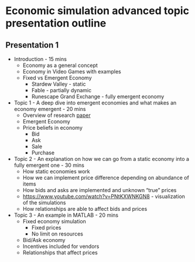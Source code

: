 # Economic simulation advanced topic presentation outline

## Presentation 1
* Introduction - 15 mins 
	* Economy as a general concept 
	* Economy in Video Games with examples 
	* Fixed vs Emergent Economy 
		* Stardew Valley - static 
		* Fable - partially dynamic 
		* Runescape Grand Exchange - fully emergent economy 
* Topic 1 - A deep dive into emergent economies and what makes an economy emergent - 20 mins 
	* Overview of research [paper](http://ianparberry.com/pubs/econ.pdf)
	* Emergent Economy 
	* Price beliefs in economy
		* Bid
		* Ask
		* Sale
		* Purchase
* Topic 2 - An explanation on how we can go from a static economy into a fully emergent one - 30 mins 
	* How static economies work 
	* How we can implement price difference depending on abundance of items 
	* How bids and asks are implemented and unknown “true” prices 
	* https://www.youtube.com/watch?v=PNtKXWNKGN8 - visualization of the 	simulations 
	* How relationships are able to affect bids and prices 
* Topic 3 - An example in MATLAB - 20 mins 
	* Fixed economy simulation
		* Fixed prices
		* No limit on resources
	* Bid/Ask economy
	* Incentives included for vendors 
	* Relationships that affect prices 
